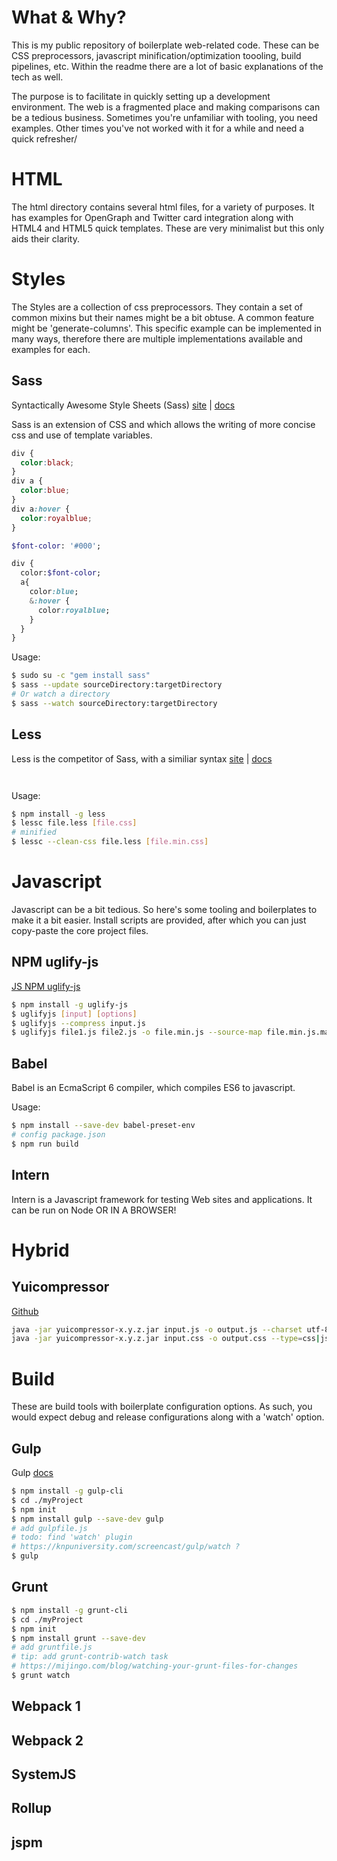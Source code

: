 # What & Why?

This is my public repository of boilerplate web-related code.
These can be CSS preprocessors, javascript minification/optimization toooling, build pipelines, etc.
Within the readme there are a lot of basic explanations of the tech as well.

The purpose is to facilitate in quickly setting up a development environment.
The web is a fragmented place and making comparisons can be a tedious business.
Sometimes you're unfamiliar with tooling, you need examples.
Other times you've not worked with it for a while and need a quick refresher/

# HTML

The html directory contains several html files, for a variety of purposes.
It has examples for OpenGraph and Twitter card integration along with HTML4 and HTML5 quick templates.
These are very minimalist but this only aids their clarity.

# Styles

The Styles are a collection of css preprocessors.
They contain a set of common mixins but their names might be a bit obtuse.
A common feature might be 'generate-columns'.
This specific example can be implemented in many ways, 
therefore there are multiple implementations available and examples for each.

## Sass

Syntactically Awesome Style Sheets (Sass)
[site](https://sass-lang.com) \| [docs](http://sass-lang.com/documentation/file.SASS_REFERENCE.html) 

Sass is an extension of CSS and which allows the writing of more concise css and use of template variables.
```css
div {
  color:black;
}
div a {
  color:blue;
}
div a:hover {
  color:royalblue;
}
```

```sass
$font-color: '#000';

div {
  color:$font-color;
  a{
    color:blue;
    &:hover {
      color:royalblue;
    }
  }
}
```

Usage:

```sh
$ sudo su -c "gem install sass"
$ sass --update sourceDirectory:targetDirectory
# Or watch a directory
$ sass --watch sourceDirectory:targetDirectory
```

## Less
Less is the competitor of Sass, with a similiar syntax
[site](http://lesscss.org/) \| [docs](http://lesscss.org/features/)

```css

```

```less

```

Usage:

```sh
$ npm install -g less
$ lessc file.less [file.css]
# minified
$ lessc --clean-css file.less [file.min.css]
```

# Javascript

Javascript can be a bit tedious.
So here's some tooling and boilerplates to make it a bit easier.
Install scripts are provided, after which you can just copy-paste the core project files.

## NPM uglify-js
[JS NPM uglify-js](https://www.npmjs.com/package/uglify-js)

```sh
$ npm install -g uglify-js
$ uglifyjs [input] [options]
$ uglifyjs --compress input.js
$ uglifyjs file1.js file2.js -o file.min.js --source-map file.min.js.map
```
## Babel
Babel is an EcmaScript 6 compiler, which compiles ES6 to javascript.


Usage:

```sh
$ npm install --save-dev babel-preset-env
# config package.json
$ npm run build

```

## Intern
Intern is a Javascript framework for testing Web sites and applications.
It can be run on Node OR IN A BROWSER!

# Hybrid

## Yuicompressor

[Github](http://yui.github.io/yuicompressor/)

```sh
java -jar yuicompressor-x.y.z.jar input.js -o output.js --charset utf-8
java -jar yuicompressor-x.y.z.jar input.css -o output.css --type=css|js --charset utf-8
```

# Build

These are build tools with boilerplate configuration options.
As such, you would expect debug and release configurations along with a 'watch' option.

## Gulp

Gulp [docs](https://github.com/gulpjs/gulp/blob/master/docs/getting-started.md)

```sh
$ npm install -g gulp-cli
$ cd ./myProject
$ npm init
$ npm install gulp --save-dev gulp
# add gulpfile.js
# todo: find 'watch' plugin
# https://knpuniversity.com/screencast/gulp/watch ?
$ gulp
```

## Grunt

```sh
$ npm install -g grunt-cli
$ cd ./myProject
$ npm init
$ npm install grunt --save-dev
# add gruntfile.js
# tip: add grunt-contrib-watch task
# https://mijingo.com/blog/watching-your-grunt-files-for-changes
$ grunt watch

```

## Webpack 1

## Webpack 2

## SystemJS

## Rollup

## jspm


